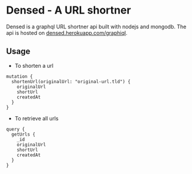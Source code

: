 # Densed - A URL shortner

Densed is a graphql URL shortner api built with nodejs and mongodb. The api is hosted on [densed.herokuapp.com/graphiql](https://densed.herokuapp.com/graphiql).

## Usage

- To shorten a url

```graph
mutation {
  shortenUrl(originalUrl: "original-url.tld") {
    originalUrl
    shortUrl
    createdAt
  }
}
```

- To retrieve all urls

```graph
query {
  getUrls {
    _id
    originalUrl
    shortUrl
    createdAt
  }
}
```
